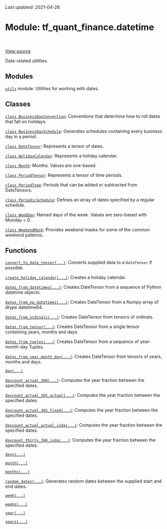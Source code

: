 <!--
This file is generated by a tool. Do not edit directly.
For open-source contributions the docs will be updated automatically.
-->

*Last updated: 2021-04-28.*

<div itemscope itemtype="http://developers.google.com/ReferenceObject">
<meta itemprop="name" content="tf_quant_finance.datetime" />
<meta itemprop="path" content="Stable" />
</div>

# Module: tf_quant_finance.datetime

<!-- Insert buttons and diff -->

<table class="tfo-notebook-buttons tfo-api" align="left">
</table>

<a target="_blank" href="https://github.com/google/tf-quant-finance/blob/master/tf_quant_finance/datetime/__init__.py">View source</a>



Date-related utilities.



## Modules

[`utils`](../tf_quant_finance/datetime/utils.md) module: Utilities for working with dates.

## Classes

[`class BusinessDayConvention`](../tf_quant_finance/datetime/BusinessDayConvention.md): Conventions that determine how to roll dates that fall on holidays.

[`class BusinessDaySchedule`](../tf_quant_finance/datetime/BusinessDaySchedule.md): Generates schedules containing every business day in a period.

[`class DateTensor`](../tf_quant_finance/datetime/DateTensor.md): Represents a tensor of dates.

[`class HolidayCalendar`](../tf_quant_finance/datetime/HolidayCalendar.md): Represents a holiday calendar.

[`class Month`](../tf_quant_finance/datetime/Month.md): Months. Values are one-based.

[`class PeriodTensor`](../tf_quant_finance/datetime/PeriodTensor.md): Represents a tensor of time periods.

[`class PeriodType`](../tf_quant_finance/datetime/PeriodType.md): Periods that can be added or subtracted from DateTensors.

[`class PeriodicSchedule`](../tf_quant_finance/datetime/PeriodicSchedule.md): Defines an array of dates specified by a regular schedule.

[`class WeekDay`](../tf_quant_finance/datetime/WeekDay.md): Named days of the week. Values are zero-based with Monday = 0.

[`class WeekendMask`](../tf_quant_finance/datetime/WeekendMask.md): Provides weekend masks for some of the common weekend patterns.

## Functions

[`convert_to_date_tensor(...)`](../tf_quant_finance/datetime/convert_to_date_tensor.md): Converts supplied data to a `DateTensor` if possible.

[`create_holiday_calendar(...)`](../tf_quant_finance/datetime/create_holiday_calendar.md): Creates a holiday calendar.

[`dates_from_datetimes(...)`](../tf_quant_finance/datetime/dates_from_datetimes.md): Creates DateTensor from a sequence of Python datetime objects.

[`dates_from_np_datetimes(...)`](../tf_quant_finance/datetime/dates_from_np_datetimes.md): Creates DateTensor from a Numpy array of dtype datetime64.

[`dates_from_ordinals(...)`](../tf_quant_finance/datetime/dates_from_ordinals.md): Creates DateTensor from tensors of ordinals.

[`dates_from_tensor(...)`](../tf_quant_finance/datetime/dates_from_tensor.md): Creates DateTensor from a single tensor containing years, months and days.

[`dates_from_tuples(...)`](../tf_quant_finance/datetime/dates_from_tuples.md): Creates DateTensor from a sequence of year-month-day Tuples.

[`dates_from_year_month_day(...)`](../tf_quant_finance/datetime/dates_from_year_month_day.md): Creates DateTensor from tensors of years, months and days.

[`day(...)`](../tf_quant_finance/datetime/day.md)

[`daycount_actual_360(...)`](../tf_quant_finance/datetime/daycount_actual_360.md): Computes the year fraction between the specified dates.

[`daycount_actual_365_actual(...)`](../tf_quant_finance/datetime/daycount_actual_365_actual.md): Computes the year fraction between the specified dates.

[`daycount_actual_365_fixed(...)`](../tf_quant_finance/datetime/daycount_actual_365_fixed.md): Computes the year fraction between the specified dates.

[`daycount_actual_actual_isda(...)`](../tf_quant_finance/datetime/daycount_actual_actual_isda.md): Computes the year fraction between the specified dates.

[`daycount_thirty_360_isda(...)`](../tf_quant_finance/datetime/daycount_thirty_360_isda.md): Computes the year fraction between the specified dates.

[`days(...)`](../tf_quant_finance/datetime/days.md)

[`month(...)`](../tf_quant_finance/datetime/month.md)

[`months(...)`](../tf_quant_finance/datetime/months.md)

[`random_dates(...)`](../tf_quant_finance/datetime/random_dates.md): Generates random dates between the supplied start and end dates.

[`week(...)`](../tf_quant_finance/datetime/week.md)

[`weeks(...)`](../tf_quant_finance/datetime/weeks.md)

[`year(...)`](../tf_quant_finance/datetime/year.md)

[`years(...)`](../tf_quant_finance/datetime/years.md)

